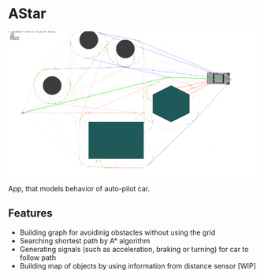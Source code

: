 # AStar


 <img src="screenshots/screenshot.png" alt="" width="600"/>

 App, that models behavior of auto-pilot car.

## Features
 - Building graph for avoidinig obstacles without using the grid
 - Searching shortest path by A* algorithm
 - Generating signals (such as acceleration, braking or turning) for car to follow path
 - Building map of objects by using information from distance sensor \[WIP\]

